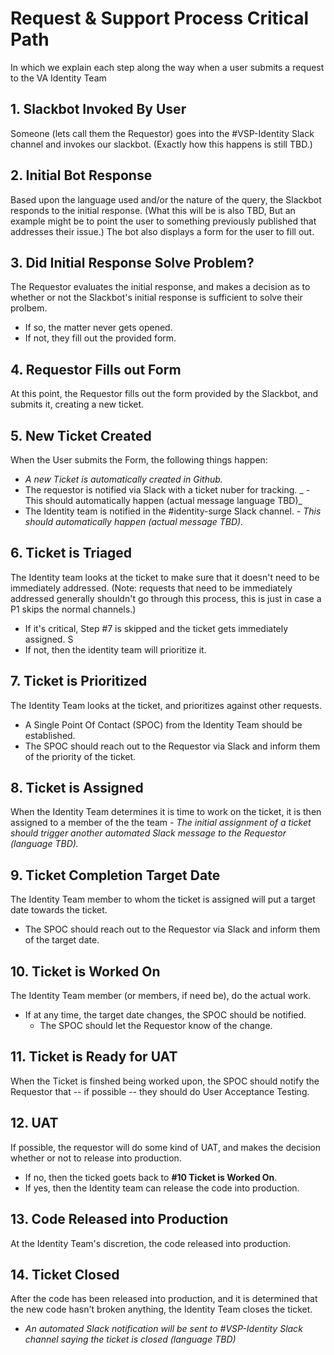 # Request & Support Process Critical Path

In which we explain each step along the way when a user submits a request to the VA Identity Team

## 1. Slackbot Invoked By User
Someone (lets call them the Requestor) goes into the #VSP-Identity Slack channel and invokes our slackbot. (Exactly how this happens is still TBD.)

## 2. Initial Bot Response
Based upon the language used and/or the nature of the query, the Slackbot responds to the initial response.  (What this will be is also TBD, But an example might be to point the user to something previously published that addresses their issue.) The bot also displays a form for the user to fill out.

## 3. Did Initial Response Solve Problem?
The Requestor evaluates the initial response, and makes a decision as to whether or not the Slackbot's initial response is sufficient to solve their prolbem. 
- If so, the matter never gets opened. 
- If not, they fill out the provided form.

## 4. Requestor Fills out Form
At this point, the Requestor fills out the form provided by the Slackbot, and submits it, creating a new ticket.

## 5. New Ticket Created
When the User submits the Form, the following things happen:
- _A new Ticket is automatically created in Github._
- The requestor is notified via Slack with a ticket nuber for tracking.
 _ - This should automatically happen (actual message language TBD)_
- The Identity team is notified in the #identity-surge Slack channel.
  _- This should automatically happen (actual message TBD)._

## 6. Ticket is Triaged
The Identity team looks at the ticket to make sure that it doesn't need to be immediately addressed.  (Note: requests that need to be immediately addressed generally shouldn't go through this process, this is just in case a P1 skips the normal channels.)
- If it's critical, Step #7 is skipped and the ticket gets immediately assigned. S
- If not, then the identity team will prioritize it.

## 7. Ticket is Prioritized
The Identity Team looks at the ticket, and prioritizes against other requests.
- A Single Point Of Contact (SPOC) from the Identity Team should be established.
- The SPOC should reach out to the Requestor via Slack and inform them of the priority of the ticket.

## 8. Ticket is Assigned
When the Identity Team determines it is time to work on the ticket, it is then assigned to a member of the the team
_- The initial assignment of a ticket should trigger another automated Slack message to the Requestor (language TBD)._

## 9. Ticket Completion Target Date
The Identity Team member to whom the ticket is assigned will put a target date towards the ticket.
- The SPOC should reach out to the Requestor via Slack and inform them of the target date.

## 10. Ticket is Worked On
The Identity Team member (or members, if need be), do the actual work. 
- If at any time, the target date changes, the SPOC should be notified.
  - The SPOC should let the Requestor know of the change.
 
## 11. Ticket is Ready for UAT
When the Ticket is finshed being worked upon, the SPOC should notify the Requestor that -- if possible -- they should do User Acceptance Testing.

## 12. UAT
If possible, the requestor will do some kind of UAT, and makes the decision whether or not to release into production.
- If no, then the ticked goets back to **#10 Ticket is Worked On**.
- If yes, then the Identity team can release the code into production.

## 13. Code Released into Production
At the Identity Team's discretion, the code released into production.

## 14. Ticket Closed
After the code has been released into production, and it is determined that the new code hasn't broken anything, the Identity Team closes the ticket.
- _An automated Slack notification will be sent to #VSP-Identity Slack channel saying the ticket is closed (language TBD)_


